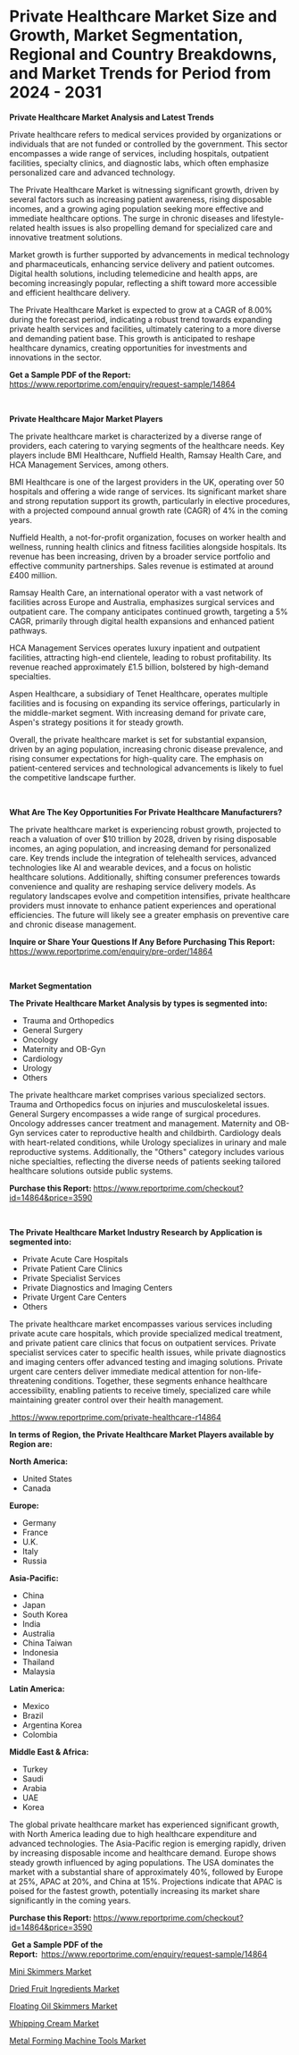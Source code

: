 <p><h1>Private Healthcare Market Size and Growth, Market Segmentation, Regional and Country Breakdowns, and Market Trends for Period from 2024 -  2031</h1></p><p><strong>Private Healthcare Market Analysis and Latest Trends</strong></p>
<p><p>Private healthcare refers to medical services provided by organizations or individuals that are not funded or controlled by the government. This sector encompasses a wide range of services, including hospitals, outpatient facilities, specialty clinics, and diagnostic labs, which often emphasize personalized care and advanced technology. </p><p>The Private Healthcare Market is witnessing significant growth, driven by several factors such as increasing patient awareness, rising disposable incomes, and a growing aging population seeking more effective and immediate healthcare options. The surge in chronic diseases and lifestyle-related health issues is also propelling demand for specialized care and innovative treatment solutions.</p><p>Market growth is further supported by advancements in medical technology and pharmaceuticals, enhancing service delivery and patient outcomes. Digital health solutions, including telemedicine and health apps, are becoming increasingly popular, reflecting a shift toward more accessible and efficient healthcare delivery. </p><p>The Private Healthcare Market is expected to grow at a CAGR of 8.00% during the forecast period, indicating a robust trend towards expanding private health services and facilities, ultimately catering to a more diverse and demanding patient base. This growth is anticipated to reshape healthcare dynamics, creating opportunities for investments and innovations in the sector.</p></p>
<p><strong>Get a Sample PDF of the Report:&nbsp;</strong> <a href="https://www.reportprime.com/enquiry/request-sample/14864?utm_campaign=1575&utm_medium=2&utm_source=Github&utm_content=ia&utm_term=18102024&utm_id=private-healthcare">https://www.reportprime.com/enquiry/request-sample/14864</a></p>
<p>&nbsp;</p>
<p><strong>Private Healthcare Major Market Players</strong></p>
<p><p>The private healthcare market is characterized by a diverse range of providers, each catering to varying segments of the healthcare needs. Key players include BMI Healthcare, Nuffield Health, Ramsay Health Care, and HCA Management Services, among others. </p><p>BMI Healthcare is one of the largest providers in the UK, operating over 50 hospitals and offering a wide range of services. Its significant market share and strong reputation support its growth, particularly in elective procedures, with a projected compound annual growth rate (CAGR) of 4% in the coming years.</p><p>Nuffield Health, a not-for-profit organization, focuses on worker health and wellness, running health clinics and fitness facilities alongside hospitals. Its revenue has been increasing, driven by a broader service portfolio and effective community partnerships. Sales revenue is estimated at around £400 million.</p><p>Ramsay Health Care, an international operator with a vast network of facilities across Europe and Australia, emphasizes surgical services and outpatient care. The company anticipates continued growth, targeting a 5% CAGR, primarily through digital health expansions and enhanced patient pathways.</p><p>HCA Management Services operates luxury inpatient and outpatient facilities, attracting high-end clientele, leading to robust profitability. Its revenue reached approximately £1.5 billion, bolstered by high-demand specialties.</p><p>Aspen Healthcare, a subsidiary of Tenet Healthcare, operates multiple facilities and is focusing on expanding its service offerings, particularly in the middle-market segment. With increasing demand for private care, Aspen's strategy positions it for steady growth.</p><p>Overall, the private healthcare market is set for substantial expansion, driven by an aging population, increasing chronic disease prevalence, and rising consumer expectations for high-quality care. The emphasis on patient-centered services and technological advancements is likely to fuel the competitive landscape further.</p></p>
<p>&nbsp;</p>
<p><strong>What Are The Key Opportunities For Private Healthcare Manufacturers?</strong></p>
<p><p>The private healthcare market is experiencing robust growth, projected to reach a valuation of over $10 trillion by 2028, driven by rising disposable incomes, an aging population, and increasing demand for personalized care. Key trends include the integration of telehealth services, advanced technologies like AI and wearable devices, and a focus on holistic healthcare solutions. Additionally, shifting consumer preferences towards convenience and quality are reshaping service delivery models. As regulatory landscapes evolve and competition intensifies, private healthcare providers must innovate to enhance patient experiences and operational efficiencies. The future will likely see a greater emphasis on preventive care and chronic disease management.</p></p>
<p><strong>Inquire or Share Your Questions If Any Before Purchasing This Report:</strong> <a href="https://www.reportprime.com/enquiry/pre-order/14864?utm_campaign=1575&utm_medium=2&utm_source=Github&utm_content=ia&utm_term=18102024&utm_id=private-healthcare">https://www.reportprime.com/enquiry/pre-order/14864</a></p>
<p>&nbsp;</p>
<p><strong>Market Segmentation</strong></p>
<p><strong>The Private Healthcare Market Analysis by types is segmented into:</strong></p>
<p><ul><li>Trauma and Orthopedics</li><li>General Surgery</li><li>Oncology</li><li>Maternity and OB-Gyn</li><li>Cardiology</li><li>Urology</li><li>Others</li></ul></p>
<p><p>The private healthcare market comprises various specialized sectors. Trauma and Orthopedics focus on injuries and musculoskeletal issues. General Surgery encompasses a wide range of surgical procedures. Oncology addresses cancer treatment and management. Maternity and OB-Gyn services cater to reproductive health and childbirth. Cardiology deals with heart-related conditions, while Urology specializes in urinary and male reproductive systems. Additionally, the "Others" category includes various niche specialties, reflecting the diverse needs of patients seeking tailored healthcare solutions outside public systems.</p></p>
<p><strong>Purchase this Report:&nbsp;</strong><a href="https://www.reportprime.com/checkout?id=14864&price=3590&utm_campaign=1575&utm_medium=2&utm_source=Github&utm_content=ia&utm_term=18102024&utm_id=private-healthcare">https://www.reportprime.com/checkout?id=14864&price=3590</a></p>
<p>&nbsp;</p>
<p><strong>The Private Healthcare Market Industry Research by Application is segmented into:</strong></p>
<p><ul><li>Private Acute Care Hospitals</li><li>Private Patient Care Clinics</li><li>Private Specialist Services</li><li>Private Diagnostics and Imaging Centers</li><li>Private Urgent Care Centers</li><li>Others</li></ul></p>
<p><p>The private healthcare market encompasses various services including private acute care hospitals, which provide specialized medical treatment, and private patient care clinics that focus on outpatient services. Private specialist services cater to specific health issues, while private diagnostics and imaging centers offer advanced testing and imaging solutions. Private urgent care centers deliver immediate medical attention for non-life-threatening conditions. Together, these segments enhance healthcare accessibility, enabling patients to receive timely, specialized care while maintaining greater control over their health management.</p></p>
<p><a href="https://www.reportprime.com/private-healthcare-r14864?utm_campaign=1575&utm_medium=2&utm_source=Github&utm_content=ia&utm_term=18102024&utm_id=private-healthcare">&nbsp;https://www.reportprime.com/private-healthcare-r14864</a></p>
<p><strong>In terms of Region, the Private Healthcare Market Players available by Region are:</strong></p>
<p>
    <p> <strong> North America: </strong>
        <ul>
            <li>United States</li>
            <li>Canada</li>
        </ul>
        </p> 
    <p> <strong> Europe: </strong>
        <ul>
            <li>Germany</li>
            <li>France</li>
            <li>U.K.</li>
            <li>Italy</li>
            <li>Russia</li>
        </ul>
        </p> 
    <p> <strong> Asia-Pacific: </strong>
        <ul>
            <li>China</li>
            <li>Japan</li>
            <li>South Korea</li>
            <li>India</li>
            <li>Australia</li>
            <li>China Taiwan</li>
            <li>Indonesia</li>
            <li>Thailand</li>
            <li>Malaysia</li>
        </ul>
        </p> 
    <p> <strong> Latin America: </strong>
        <ul>
            <li>Mexico</li>
            <li>Brazil</li>
            <li>Argentina Korea</li>
            <li>Colombia</li>
        </ul>
        </p> 
    <p> <strong> Middle East & Africa: </strong>
        <ul>
            <li>Turkey</li>
            <li>Saudi</li>
            <li>Arabia</li>
            <li>UAE</li>
            <li>Korea</li>
        </ul>
    </p>
    </p>
<p><p>The global private healthcare market has experienced significant growth, with North America leading due to high healthcare expenditure and advanced technologies. The Asia-Pacific region is emerging rapidly, driven by increasing disposable income and healthcare demand. Europe shows steady growth influenced by aging populations. The USA dominates the market with a substantial share of approximately 40%, followed by Europe at 25%, APAC at 20%, and China at 15%. Projections indicate that APAC is poised for the fastest growth, potentially increasing its market share significantly in the coming years.</p></p>
<p><strong>Purchase this Report: </strong><a href="https://www.reportprime.com/checkout?id=14864&price=3590&utm_campaign=1575&utm_medium=2&utm_source=Github&utm_content=ia&utm_term=18102024&utm_id=private-healthcare">https://www.reportprime.com/checkout?id=14864&price=3590</a></p>
<p>&nbsp;<strong>Get a Sample PDF of the Report:&nbsp;&nbsp;</strong><a href="https://www.reportprime.com/enquiry/request-sample/14864?utm_campaign=1575&utm_medium=2&utm_source=Github&utm_content=ia&utm_term=18102024&utm_id=private-healthcare">https://www.reportprime.com/enquiry/request-sample/14864</a></p>
<p><strong></strong></p>
<p><p><a href="https://www.linkedin.com/pulse/insights-mini-skimmers-industry-market-financial-status-size-revenue-3vywf?utm_campaign=1575&utm_medium=2&utm_source=Github&utm_content=ia&utm_term=18102024&utm_id=private-healthcare">Mini Skimmers Market</a></p><p><a href="https://www.linkedin.com/pulse/dried-fruit-ingredients-market-research-report-2024-2031-salesurv-oxahe?utm_campaign=1575&utm_medium=2&utm_source=Github&utm_content=ia&utm_term=18102024&utm_id=private-healthcare">Dried Fruit Ingredients Market</a></p><p><a href="https://www.linkedin.com/pulse/market-insights-global-floating-oil-skimmers-forecast-innovation-1uucf?utm_campaign=1575&utm_medium=2&utm_source=Github&utm_content=ia&utm_term=18102024&utm_id=private-healthcare">Floating Oil Skimmers Market</a></p><p><a href="https://www.linkedin.com/pulse/global-whipping-cream-market-size-trends-analysis-regional-vk1ee?utm_campaign=1575&utm_medium=2&utm_source=Github&utm_content=ia&utm_term=18102024&utm_id=private-healthcare">Whipping Cream Market</a></p><p><a href="https://www.linkedin.com/pulse/investing-metal-forming-machine-tools-market-trends-leading-3rgpe?utm_campaign=1575&utm_medium=2&utm_source=Github&utm_content=ia&utm_term=18102024&utm_id=private-healthcare">Metal Forming Machine Tools Market</a></p></p>